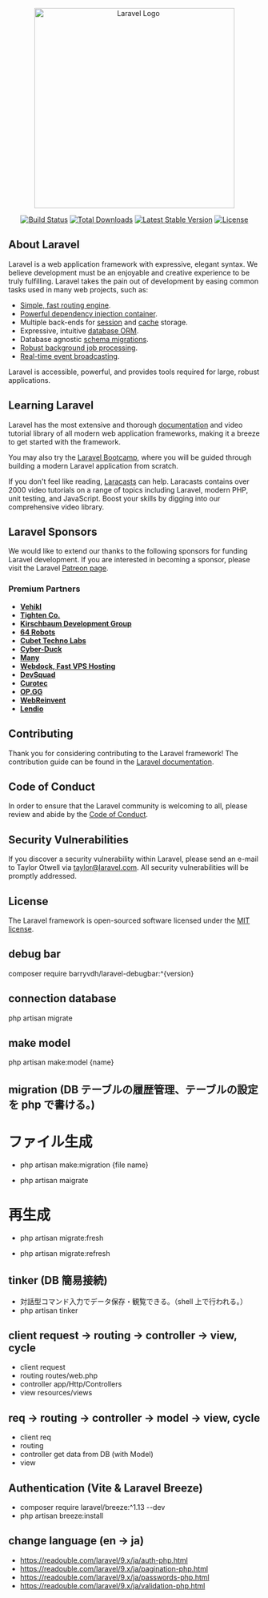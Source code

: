 <p align="center"><a href="https://laravel.com" target="_blank"><img src="https://raw.githubusercontent.com/laravel/art/master/logo-lockup/5%20SVG/2%20CMYK/1%20Full%20Color/laravel-logolockup-cmyk-red.svg" width="400" alt="Laravel Logo"></a></p>

<p align="center">
<a href="https://github.com/laravel/framework/actions"><img src="https://github.com/laravel/framework/workflows/tests/badge.svg" alt="Build Status"></a>
<a href="https://packagist.org/packages/laravel/framework"><img src="https://img.shields.io/packagist/dt/laravel/framework" alt="Total Downloads"></a>
<a href="https://packagist.org/packages/laravel/framework"><img src="https://img.shields.io/packagist/v/laravel/framework" alt="Latest Stable Version"></a>
<a href="https://packagist.org/packages/laravel/framework"><img src="https://img.shields.io/packagist/l/laravel/framework" alt="License"></a>
</p>

## About Laravel

Laravel is a web application framework with expressive, elegant syntax. We believe development must be an enjoyable and creative experience to be truly fulfilling. Laravel takes the pain out of development by easing common tasks used in many web projects, such as:

-   [Simple, fast routing engine](https://laravel.com/docs/routing).
-   [Powerful dependency injection container](https://laravel.com/docs/container).
-   Multiple back-ends for [session](https://laravel.com/docs/session) and [cache](https://laravel.com/docs/cache) storage.
-   Expressive, intuitive [database ORM](https://laravel.com/docs/eloquent).
-   Database agnostic [schema migrations](https://laravel.com/docs/migrations).
-   [Robust background job processing](https://laravel.com/docs/queues).
-   [Real-time event broadcasting](https://laravel.com/docs/broadcasting).

Laravel is accessible, powerful, and provides tools required for large, robust applications.

## Learning Laravel

Laravel has the most extensive and thorough [documentation](https://laravel.com/docs) and video tutorial library of all modern web application frameworks, making it a breeze to get started with the framework.

You may also try the [Laravel Bootcamp](https://bootcamp.laravel.com), where you will be guided through building a modern Laravel application from scratch.

If you don't feel like reading, [Laracasts](https://laracasts.com) can help. Laracasts contains over 2000 video tutorials on a range of topics including Laravel, modern PHP, unit testing, and JavaScript. Boost your skills by digging into our comprehensive video library.

## Laravel Sponsors

We would like to extend our thanks to the following sponsors for funding Laravel development. If you are interested in becoming a sponsor, please visit the Laravel [Patreon page](https://patreon.com/taylorotwell).

### Premium Partners

-   **[Vehikl](https://vehikl.com/)**
-   **[Tighten Co.](https://tighten.co)**
-   **[Kirschbaum Development Group](https://kirschbaumdevelopment.com)**
-   **[64 Robots](https://64robots.com)**
-   **[Cubet Techno Labs](https://cubettech.com)**
-   **[Cyber-Duck](https://cyber-duck.co.uk)**
-   **[Many](https://www.many.co.uk)**
-   **[Webdock, Fast VPS Hosting](https://www.webdock.io/en)**
-   **[DevSquad](https://devsquad.com)**
-   **[Curotec](https://www.curotec.com/services/technologies/laravel/)**
-   **[OP.GG](https://op.gg)**
-   **[WebReinvent](https://webreinvent.com/?utm_source=laravel&utm_medium=github&utm_campaign=patreon-sponsors)**
-   **[Lendio](https://lendio.com)**

## Contributing

Thank you for considering contributing to the Laravel framework! The contribution guide can be found in the [Laravel documentation](https://laravel.com/docs/contributions).

## Code of Conduct

In order to ensure that the Laravel community is welcoming to all, please review and abide by the [Code of Conduct](https://laravel.com/docs/contributions#code-of-conduct).

## Security Vulnerabilities

If you discover a security vulnerability within Laravel, please send an e-mail to Taylor Otwell via [taylor@laravel.com](mailto:taylor@laravel.com). All security vulnerabilities will be promptly addressed.

## License

The Laravel framework is open-sourced software licensed under the [MIT license](https://opensource.org/licenses/MIT).

## debug bar

composer require barryvdh/laravel-debugbar:^{version}

## connection database

<!-- 以下のコマンドを叩くことで、接続したデータベースに幾つのテーブルを生成してくれる。 -->

php artisan migrate

## make model

<!-- {name}のEloquentモデルを生成します。これはデータベースのテーブルとの間でやり取りを行うのに使われる。 -->

php artisan make:model {name}

## migration (DB テーブルの履歴管理、テーブルの設定を php で書ける。)

# ファイル生成

<!-- ファイル生成。 -->

-   php artisan make:migration {file name}
<!-- DBに反映位する。 -->
-   php artisan maigrate

# 再生成

<!-- テーブルを全て削除し、再生成する。 -->

-   php artisan migrate:fresh
<!-- ロールバックして再生成。 -->
-   php artisan migrate:refresh

## tinker (DB 簡易接続)

-   対話型コマンド入力でデータ保存・観覧できる。（shell 上で行われる。）
-   php artisan tinker

## client request -> routing -> controller -> view, cycle

-   client request
-   routing
    routes/web.php
-   controller
    app/Http/Controllers
-   view
    resources/views

## req -> routing -> controller -> model -> view, cycle

-   client req
-   routing
-   controller
    get data from DB (with Model)
-   view

## Authentication (Vite & Laravel Breeze)

-   composer require laravel/breeze:^1.13 --dev
-   php artisan breeze:install

## change language (en -> ja)

-   https://readouble.com/laravel/9.x/ja/auth-php.html
-   https://readouble.com/laravel/9.x/ja/pagination-php.html
-   https://readouble.com/laravel/9.x/ja/passwords-php.html
-   https://readouble.com/laravel/9.x/ja/validation-php.html
